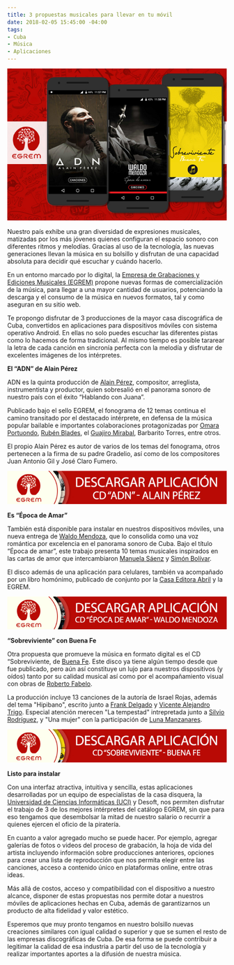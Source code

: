 ```yaml
---
title: 3 propuestas musicales para llevar en tu móvil
date: 2018-02-05 15:45:00 -04:00
tags:
- Cuba
- Música
- Aplicaciones
---
```


![trabajo-apps-egrem.jpg](/assets/img/trabajo-apps-egrem.jpg)

Nuestro país exhibe una gran diversidad de expresiones musicales, matizadas por los más jóvenes quienes configuran el espacio sonoro con diferentes ritmos y melodías. Gracias al uso de la tecnología, las nuevas generaciones llevan la música en su bolsillo y disfrutan de una capacidad absoluta para decidir qué escuchar y cuándo hacerlo.

En un entorno marcado por lo digital, la [Empresa de Grabaciones y Ediciones Musicales (EGREM)](http://www.egrem.com/es/) propone nuevas formas de comercialización de la música, para llegar a una mayor cantidad de usuarios, potenciando la descarga y el consumo de la música en nuevos formatos, tal y como aseguran en su sitio web.

Te propongo disfrutar de 3 producciones de la mayor casa discográfica de Cuba, convertidos en aplicaciones para dispositivos móviles con sistema operativo Android. En ellas no solo puedes escuchar las diferentes pistas como lo hacemos de forma tradicional. Al mismo tiempo es posible tararear la letra de cada canción en sincronía perfecta con la melodía y disfrutar de excelentes imágenes de los intérpretes.

**El “ADN” de Alain Pérez**

ADN es la quinta producción de [Alain Pérez](https://www.ecured.cu/Alain_Pérez), compositor, arreglista, instrumentista y productor, quien sobresalió en el panorama sonoro de nuestro país con el éxito “Hablando con Juana”.

Publicado bajo el sello EGREM, el fonograma de 12 temas continua el camino transitado por el destacado intérprete, en defensa de la música popular bailable e importantes colaboraciones protagonizadas por [Omara Portuondo](https://www.ecured.cu/Omara_Portuondo), [Rubén Blades](https://www.ecured.cu/Rub%C3%A9n_Blades), el [Guajiro Mirabal](https://www.ecured.cu/Guajiro_Mirabal), Barbarito Torres, entre otros.

El propio Alain Pérez es autor de varios de los temas del fonograma, otros pertenecen a la firma de su padre Gradelio, así como de los compositores Juan Antonio Gil y José Claro Fumero.

[![descargar-app-adn.jpg](/assets/img/descargar-app-adn.jpg)](http://www.egrem.com/images/articles/APP/AlainPerez_ADN.apk)

**Es “Época de Amar”**

También está disponible para instalar en nuestros dispositivos móviles, una nueva entrega de [Waldo Mendoza](http://waldomendoza.com/), que lo consolida como una voz romántica por excelencia en el panorama sonoro de Cuba. Bajo el título “Época de amar”, este trabajo presenta 10 temas musicales inspirados en las cartas de amor que intercambiaron [Manuela Sáenz](https://www.ecured.cu/Manuela_S%C3%A1enz) y [Simón Bolívar](https://www.ecured.cu/Sim%C3%B3n_Bol%C3%ADvar).

El disco además de una aplicación para celulares, también va acompañado por un libro homónimo, publicado de conjunto por la [Casa Editora Abril](http://www.editoraabril.cu) y la EGREM.

![descargar-app-epoca.jpg](/assets/img/descargar-app-epoca.jpg)

**“Sobreviviente” con Buena Fe**

Otra propuesta que promueve la música en formato digital es el CD “Sobreviviente, de [Buena Fe](http://buena-fe.com/). Este disco ya tiene algún tiempo desde que fue publicado, pero aún así constituye un lujo para nuestros dispositivos (y oídos) tanto por su calidad musical así como por el acompañamiento visual con obras de [Roberto Fabelo](https://www.ecured.cu/Fabelo).

La producción incluye 13 canciones de la autoría de Israel Rojas, además del tema "Hipibano", escrito junto a [Frank Delgado](https://www.ecured.cu/Frank_Delgado) y [Vicente Alejandro Trigo](https://www.ecured.cu/Vicente_Alejandro_Trigo). Especial atención merecen "La tempestad" intrepretada junto a [Silvio Rodríguez](https://www.ecured.cu/Silvio_Rodr%C3%ADguez), y "Una mujer" con la participación de [Luna Manzanares](https://www.ecured.cu/Luna_Manzanares).

![descargar-app-sobreviviente.jpg](/assets/img/descargar-app-sobreviviente.jpg)

**Listo para instalar**

Con una interfaz atractiva, intuitiva y sencilla, estas aplicaciones desarrolladas por un equipo de especialistas de la casa disquera, la [Universidad de Ciencias Informáticas (UCI)](http://www.uci.cu) y Desoft, nos permiten disfrutar el trabajo de 3 de los mejores intérpretes del catálogo EGREM, sin que para eso tengamos que desembolsar la mitad de nuestro salario o recurrir a quienes ejercen el oficio de la piratería.

En cuanto a valor agregado mucho se puede hacer. Por ejemplo, agregar galerías de fotos o videos del proceso de grabación, la hoja de vida del artista incluyendo información sobre producciones anteriores, opciones para crear una lista de reproducción que nos permita elegir entre las canciones, acceso a contenido único en plataformas online, entre otras ideas.

Más allá de costos, acceso y compatibilidad con el dispositivo a nuestro alcance, disponer de estas propuestas nos permite dotar a nuestros móviles de aplicaciones hechas en Cuba, además de garantizarnos un producto de alta fidelidad y valor estético.

Esperemos que muy pronto tengamos en nuestro bolsillo nuevas creaciones similares con igual calidad o superior y que se sumen el resto de las empresas discográficas de Cuba. De esa forma se puede contribuir a legitimar la calidad de esa industria a partir del uso de la tecnología y realizar importantes aportes a la difusión de nuestra música.